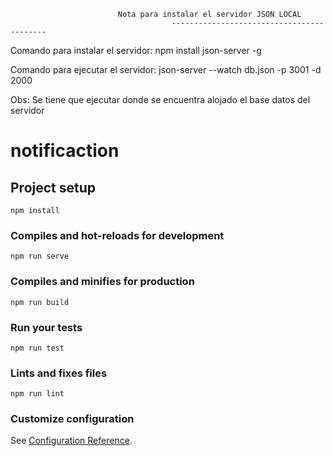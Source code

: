                             Nota para instalar el servidor JSON LOCAL
                                        ------------------------------------------ 
Comando para instalar el servidor:
                                     npm install json-server -g

Comando para ejecutar el servidor:
                                     json-server --watch db.json -p 3001 -d 2000

Obs: Se tiene que ejecutar donde se encuentra 
     alojado el base datos del servidor

# notificaction

## Project setup
```
npm install
```

### Compiles and hot-reloads for development
```
npm run serve
```

### Compiles and minifies for production
```
npm run build
```

### Run your tests
```
npm run test
```

### Lints and fixes files
```
npm run lint
```

### Customize configuration
See [Configuration Reference](https://cli.vuejs.org/config/).
